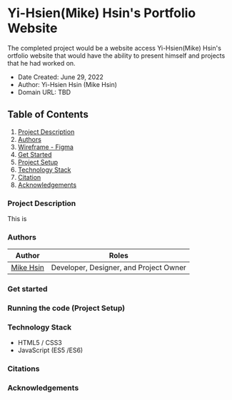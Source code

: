 # Yi-Hsien(Mike) Hsin's Portfolio Website
The completed project would be a website access Yi-Hsien(Mike) Hsin's ortfolio website that would have the ability to present himself and projects that he had worked on. 

* Date Created: June 29, 2022
* Author: Yi-Hsien Hsin (Mike Hsin)
* Domain URL: TBD

## Table of Contents

   1. [Project Description](#projectdescription)
   2. [Authors](#authors)
   3. [Wireframe - Figma](#figma)
   4. [Get Started](#getstarted)
   5. [Project Setup](#projectsetup)
   6. [Technology Stack](#technologystack)
   7. [Citation](#citations)
   8. [Acknowledgements](#acknowledgements)


### Project Description <a name="projectdescription"></a>
This is 


### Authors <a name="authors"></a>
| Author  |  Roles |  
|---|---|
| [Mike Hsin](michaelsonhsin@gmail.com) | Developer, Designer, and Project Owner

### Get started <a name="getstarted"></a>


### Running the code (Project Setup) <a name="projectsetup"></a>


### Technology Stack <a name="technologystack"></a>
* HTML5 / CSS3
* JavaScript (ES5 /ES6)

### Citations <a name="citations"></a>


### Acknowledgements <a name="acknowledgements"></a>
